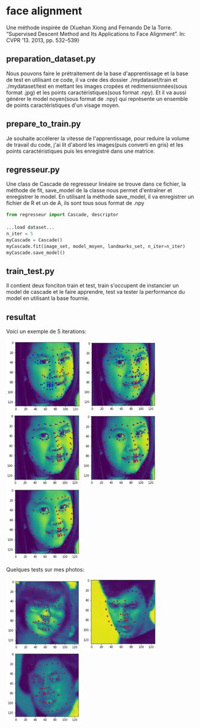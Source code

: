 # face alignment
Une méthode inspirée de {Xuehan Xiong and Fernando De la Torre. “Supervised Descent Method and Its Applications to Face Alignment”. In: CVPR ’13. 2013, pp. 532–539}

## preparation_dataset.py
Nous pouvons faire le prétraitement de la base d'apprentissage et la base de test en utilisant ce code, il va crée des dossier ./mydataset/train et ./mydataset/test en mettant les images cropées et redimensionnées(sous format .jpg) et les points caractéristiques(sous format .npy). 
Et il va aussi générer le model noyen(sous format de .npy) qui représente un ensemble de points caractéristiques d'un visage moyen. 

## prepare_to_train.py
Je souhaite accélerer la vitesse de l'apprentissage, pour reduire la volume de travail du code, j'ai lit d'abord les images(puis converti en gris) et les points caractéristiques puis les enregistré dans une matrice. 

## regresseur.py
Une class de Cascade de regresseur linéaire se trouve dans ce fichier, la méthode de fit, save_model de la classe nous permet d'entraîner et enregistrer le model. 
En utilisant la méthode save_model, il va enregistrer un fichier de R et un de A, ils sont tous sous format de .npy
```python
from regresseur import Cascade, descriptor

...load dataset...
n_iter = 5
myCascade = Cascade()
myCascade.fit(image_set, model_moyen, landmarks_set, n_iter=n_iter)
myCascade.save_model()
```

## train_test.py
Il contient deux fonciton train et test, train s'occupent de instancier un model de cascade et le faire apprendre, test va tester la performance du model en utilisant la base fournie.

## resultat
Voici un exemple de 5 iterations:


<img src="/exemple/iter1.png" alt="iteration 1" width="200"/> <img src="/exemple/iter2.png" alt="iteration 2" width="200"/> <img src="/exemple/iter3.png" alt="iteration 3" width="200"/>
<img src="/exemple/iter4.png" alt="iteration 4" width="200"/> <img src="/exemple/iter5.png" alt="iteration 5" width="200"/>


Quelques tests sur mes photos:


<img src="/exemple/11.png" alt="test" width="200"/> <img src="/exemple/14.png" alt="test" width="200"/> <img src="/exemple/18.png" alt="test" width="200"/>

